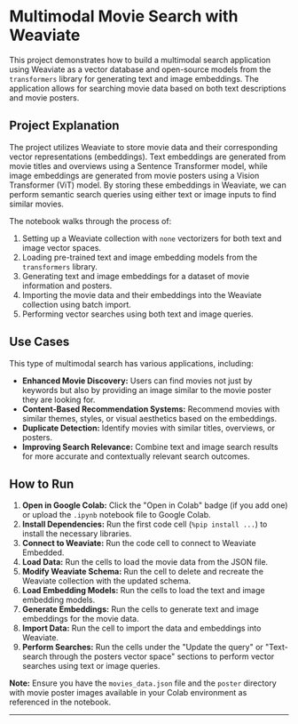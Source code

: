 # Multimodal Movie Search with Weaviate

This project demonstrates how to build a multimodal search application using Weaviate as a vector database and open-source models from the `transformers` library for generating text and image embeddings. The application allows for searching movie data based on both text descriptions and movie posters.

## Project Explanation

The project utilizes Weaviate to store movie data and their corresponding vector representations (embeddings). Text embeddings are generated from movie titles and overviews using a Sentence Transformer model, while image embeddings are generated from movie posters using a Vision Transformer (ViT) model. By storing these embeddings in Weaviate, we can perform semantic search queries using either text or image inputs to find similar movies.

The notebook walks through the process of:

1.  Setting up a Weaviate collection with `none` vectorizers for both text and image vector spaces.
2.  Loading pre-trained text and image embedding models from the `transformers` library.
3.  Generating text and image embeddings for a dataset of movie information and posters.
4.  Importing the movie data and their embeddings into the Weaviate collection using batch import.
5.  Performing vector searches using both text and image queries.

## Use Cases

This type of multimodal search has various applications, including:

*   **Enhanced Movie Discovery:** Users can find movies not just by keywords but also by providing an image similar to the movie poster they are looking for.
*   **Content-Based Recommendation Systems:** Recommend movies with similar themes, styles, or visual aesthetics based on the embeddings.
*   **Duplicate Detection:** Identify movies with similar titles, overviews, or posters.
*   **Improving Search Relevance:** Combine text and image search results for more accurate and contextually relevant search outcomes.

## How to Run

1.  **Open in Google Colab:** Click the "Open in Colab" badge (if you add one) or upload the `.ipynb` notebook file to Google Colab.
2.  **Install Dependencies:** Run the first code cell (`%pip install ...`) to install the necessary libraries.
3.  **Connect to Weaviate:** Run the code cell to connect to Weaviate Embedded.
4.  **Load Data:** Run the cells to load the movie data from the JSON file.
5.  **Modify Weaviate Schema:** Run the cell to delete and recreate the Weaviate collection with the updated schema.
6.  **Load Embedding Models:** Run the cells to load the text and image embedding models.
7.  **Generate Embeddings:** Run the cells to generate text and image embeddings for the movie data.
8.  **Import Data:** Run the cell to import the data and embeddings into Weaviate.
9.  **Perform Searches:** Run the cells under the "Update the query" or "Text-search through the posters vector space" sections to perform vector searches using text or image queries.

**Note:** Ensure you have the `movies_data.json` file and the `poster` directory with movie poster images available in your Colab environment as referenced in the notebook.

---
